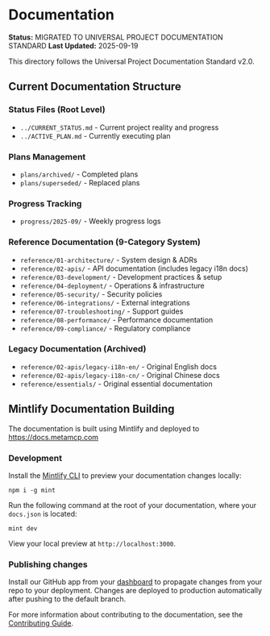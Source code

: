 # Documentation

**Status:** MIGRATED TO UNIVERSAL PROJECT DOCUMENTATION STANDARD
**Last Updated:** 2025-09-19

This directory follows the Universal Project Documentation Standard v2.0.

## Current Documentation Structure

### Status Files (Root Level)
- `../CURRENT_STATUS.md` - Current project reality and progress
- `../ACTIVE_PLAN.md` - Currently executing plan

### Plans Management
- `plans/archived/` - Completed plans
- `plans/superseded/` - Replaced plans

### Progress Tracking
- `progress/2025-09/` - Weekly progress logs

### Reference Documentation (9-Category System)
- `reference/01-architecture/` - System design & ADRs
- `reference/02-apis/` - API documentation (includes legacy i18n docs)
- `reference/03-development/` - Development practices & setup
- `reference/04-deployment/` - Operations & infrastructure
- `reference/05-security/` - Security policies
- `reference/06-integrations/` - External integrations
- `reference/07-troubleshooting/` - Support guides
- `reference/08-performance/` - Performance documentation
- `reference/09-compliance/` - Regulatory compliance

### Legacy Documentation (Archived)
- `reference/02-apis/legacy-i18n-en/` - Original English docs
- `reference/02-apis/legacy-i18n-cn/` - Original Chinese docs
- `reference/essentials/` - Original essential documentation

## Mintlify Documentation Building

The documentation is built using Mintlify and deployed to https://docs.metamcp.com

### Development

Install the [Mintlify CLI](https://www.npmjs.com/package/mint) to preview your documentation changes locally:

```
npm i -g mint
```

Run the following command at the root of your documentation, where your `docs.json` is located:

```
mint dev
```

View your local preview at `http://localhost:3000`.

### Publishing changes

Install our GitHub app from your [dashboard](https://dashboard.mintlify.com/settings/organization/github-app) to propagate changes from your repo to your deployment. Changes are deployed to production automatically after pushing to the default branch.

For more information about contributing to the documentation, see the [Contributing Guide](../CONTRIBUTING.md).
